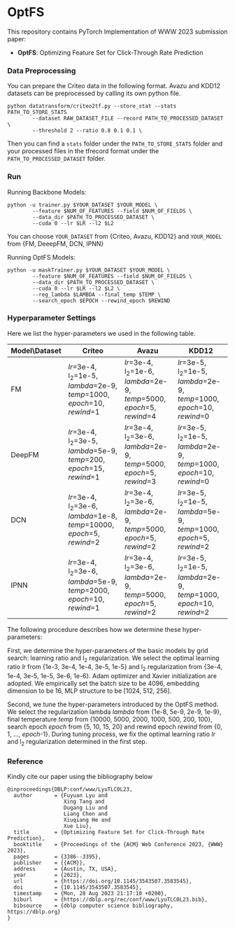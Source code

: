 # OptFS
This repository contains PyTorch Implementation of WWW 2023 submission paper:
  - **OptFS**: Optimizing Feature Set for Click-Through Rate Prediction

### Data Preprocessing

You can prepare the Criteo data in the following format. Avazu and KDD12 datasets can be preprocessed by calling its own python file.

```
python datatransform/criteo2tf.py --store_stat --stats PATH_TO_STORE_STATS
		--dataset RAW_DATASET_FILE --record PATH_TO_PROCESSED_DATASET \
		--threshold 2 --ratio 0.8 0.1 0.1 \
```

Then you can find a `stats` folder under the `PATH_TO_STORE_STATS` folder and your processed files in the tfrecord format under the `PATH_TO_PROCESSED_DATASET` folder. 

### Run

Running Backbone Models:
```
python -u trainer.py $YOUR_DATASET $YOUR_MODEL \
        --feature $NUM_OF_FEATURES --field $NUM_OF_FIELDS \
        --data_dir $PATH_TO_PROCESSED_DATASET \
        --cuda 0 --lr $LR --l2 $L2
```

You can choose `YOUR_DATASET` from \{Criteo, Avazu, KDD12\} and `YOUR_MODEL` from \{FM, DeeepFM, DCN, IPNN\}


Running OptFS Models:
```
python -u maskTrainer.py $YOUR_DATASET $YOUR_MODEL \
        --feature $NUM_OF_FEATURES --field $NUM_OF_FIELDS \
        --data_dir $PATH_TO_PROCESSED_DATASET \
        --cuda 0 --lr $LR --l2 $L2 \
        --reg_lambda $LAMBDA --final_temp $TEMP \
        --search_epoch $EPOCH --rewind_epoch $REWIND
```

### Hyperparameter Settings

Here we list the hyper-parameters we used in the following table.

| Model\Dataset | Criteo | Avazu | KDD12 |
| ------------- | ------------------------------------------------------------ | ------------------------------------------------------------ | ------------------------------------------------------------ |
| FM            | _lr_=3e-4, l<sub>2</sub>=1e-5, _lambda_=2e-9, _temp_=1000, _epoch_=10, _rewind_=1 | _lr_=3e-4, l<sub>2</sub>=1e-6, _lambda_=2e-9, _temp_=5000, _epoch_=5, _rewind_=4 | _lr_=3e-5, l<sub>2</sub>=1e-5, _lambda_=2e-9, _temp_=1000, _epoch_=10, _rewind_=0 |
| DeepFM        | _lr_=3e-4, l<sub>2</sub>=3e-5, _lambda_=5e-9, _temp_=200,  _epoch_=15, _rewind_=1 | _lr_=3e-4, l<sub>2</sub>=3e-6, _lambda_=2e-9, _temp_=5000, _epoch_=5, _rewind_=3 | _lr_=3e-5, l<sub>2</sub>=1e-5, _lambda_=2e-9, _temp_=1000, _epoch_=10, _rewind_=0 |
| DCN           | _lr_=3e-4, l<sub>2</sub>=3e-6, _lambda_=1e-8, _temp_=10000, _epoch_=5, _rewind_=2 | _lr_=3e-4, l<sub>2</sub>=3e-6, _lambda_=2e-9, _temp_=5000, _epoch_=5, _rewind_=2 | _lr_=3e-5, l<sub>2</sub>=1e-5, _lambda_=5e-9, _temp_=1000, _epoch_=5,  _rewind_=2 |
| IPNN          | _lr_=3e-4, l<sub>2</sub>=3e-6, _lambda_=5e-9, _temp_=2000, _epoch_=10, _rewind_=1 | _lr_=3e-4, l<sub>2</sub>=3e-6, _lambda_=2e-9, _temp_=5000, _epoch_=5, _rewind_=2 | _lr_=3e-5, l<sub>2</sub>=1e-5, _lambda_=2e-9, _temp_=1000, _epoch_=10, _rewind_=2 |

The following procedure describes how we determine these hyper-parameters:

First, we determine the hyper-parameters of the basic models by grid search: learning ratio and l<sub>2</sub> regularization. We select the optimal learning ratio _lr_ from \{1e-3, 3e-4, 1e-4, 3e-5, 1e-5\} and l<sub>2</sub> regularization from \{3e-4, 1e-4, 3e-5, 1e-5, 3e-6, 1e-6\}. Adam optimizer and Xavier initialization are adopted. We empirically set the batch size to be 4096, embedding dimension to be 16, MLP structure to be [1024, 512, 256].

Second, we tune the hyper-parameters introduced by the OptFS method. We select the regularization lambda _lambda_ from \{1e-8, 5e-9, 2e-9, 1e-9\}, final temperature _temp_ from \{10000, 5000, 2000, 1000, 500, 200, 100\}, search epoch _epoch_ from \{5, 10, 15, 20\} and rewind epoch _rewind_ from \{0, 1, ..., _epoch_-1\}. During tuning process, we fix the optimal learning ratio _lr_ and l<sub>2</sub> regularization determined in the first step.

### Reference

Kindly cite our paper using the bibliography below
```
@inproceedings{DBLP:conf/www/LyuTLC0L23,
  author       = {Fuyuan Lyu and
                  Xing Tang and
                  Dugang Liu and
                  Liang Chen and
                  Xiuqiang He and
                  Xue Liu},
  title        = {Optimizing Feature Set for Click-Through Rate Prediction},
  booktitle    = {Proceedings of the {ACM} Web Conference 2023, {WWW} 2023},
  pages        = {3386--3395},
  publisher    = {{ACM}},
  address      = {Austin, TX, USA},
  year         = {2023},
  url          = {https://doi.org/10.1145/3543507.3583545},
  doi          = {10.1145/3543507.3583545},
  timestamp    = {Mon, 28 Aug 2023 21:17:10 +0200},
  biburl       = {https://dblp.org/rec/conf/www/LyuTLC0L23.bib},
  bibsource    = {dblp computer science bibliography, https://dblp.org}
}
```
